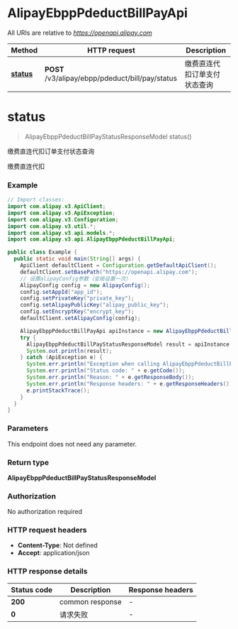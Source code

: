 # AlipayEbppPdeductBillPayApi

All URIs are relative to *https://openapi.alipay.com*

| Method | HTTP request | Description |
|------------- | ------------- | -------------|
| [**status**](AlipayEbppPdeductBillPayApi.md#status) | **POST** /v3/alipay/ebpp/pdeduct/bill/pay/status | 缴费直连代扣订单支付状态查询 |


<a name="status"></a>
# **status**
> AlipayEbppPdeductBillPayStatusResponseModel status()

缴费直连代扣订单支付状态查询

缴费直连代扣

### Example
```java
// Import classes:
import com.alipay.v3.ApiClient;
import com.alipay.v3.ApiException;
import com.alipay.v3.Configuration;
import com.alipay.v3.util.*;
import com.alipay.v3.api.models.*;
import com.alipay.v3.api.AlipayEbppPdeductBillPayApi;

public class Example {
  public static void main(String[] args) {
    ApiClient defaultClient = Configuration.getDefaultApiClient();
    defaultClient.setBasePath("https://openapi.alipay.com");
    // 设置alipayConfig参数（全局设置一次）
    AlipayConfig config = new AlipayConfig();
    config.setAppId("app_id");
    config.setPrivateKey("private_key");
    config.setAlipayPublicKey("alipay_public_key");
    config.setEncryptKey("encrypt_key");
    defaultClient.setAlipayConfig(config);

    AlipayEbppPdeductBillPayApi apiInstance = new AlipayEbppPdeductBillPayApi(defaultClient);
    try {
      AlipayEbppPdeductBillPayStatusResponseModel result = apiInstance.status();
      System.out.println(result);
    } catch (ApiException e) {
      System.err.println("Exception when calling AlipayEbppPdeductBillPayApi#status");
      System.err.println("Status code: " + e.getCode());
      System.err.println("Reason: " + e.getResponseBody());
      System.err.println("Response headers: " + e.getResponseHeaders());
      e.printStackTrace();
    }
  }
}
```

### Parameters
This endpoint does not need any parameter.

### Return type

**AlipayEbppPdeductBillPayStatusResponseModel**

### Authorization

No authorization required

### HTTP request headers

 - **Content-Type**: Not defined
 - **Accept**: application/json

### HTTP response details
| Status code | Description | Response headers |
|-------------|-------------|------------------|
| **200** | common response |  -  |
| **0** | 请求失败 |  -  |

